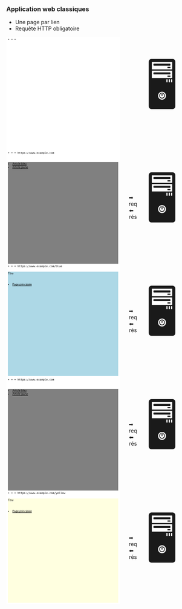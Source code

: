 ### Application web classiques

* Une page par lien
* Requête HTTP obligatoire

<div class="r-stack" style="margin-top: 10px">
<div class="fragment fade-out" data-fragment-index="1">  

<div style="display: flex; flex-direction: row">
    <div data-id="app-multi-page-browser" style="height: 300px; width: 300px; background-color: white; color: black; font-size: .5em">
      <pre style="width: 100%; padding-top: 3px; margin: 0"> • • • </pre>
    </div>
    <div style="display: flex; align-items: center; justify-content: center; width: 5em">
    </div>
    <div style="display: flex; align-items: center; justify-content: center; font-size: 128px">🖥</div>
</div>

</div>

<div class="fragment fade-in-then-out" data-fragment-index="1">  

<div style="display: flex; flex-direction: row">
    <div data-id="app-multi-page-browser" style="height: 300px; width: 300px; background-color: white; color: black; font-size: .5em">
      <pre style="width: 100%; padding-top: 3px; margin: 0"> • • • https://www.example.com</pre>
      <div style="margin: 4px; width: calc(100% - 8px); height: calc(100% - 24px); background-color: gray" class="deferred">
        <ul style="margin-top: 20px; text-decoration: underline">
          <li>Article bleu</li>
          <li>Article jaune</li>
        </ul>
      </div>
    </div>
    <div style="display: flex; flex-direction: column; align-items: center; justify-content: center; width: 5em">
        <div>➡<br/>req</div>
        <div class="deferred">⬅<br/>rés</div>
    </div>
    <div style="display: flex; align-items: center; justify-content: center; font-size: 128px">🖥</div>
</div>

</div>

<div class="fragment fade-in-then-out" data-fragment-index="2">

<div style="display: flex; flex-direction: row">
    <div data-id="app-multi-page-browser" style="height: 300px; width: 300px; background-color: white; color: black; font-size: .5em">
      <pre style="width: 100%; padding-top: 3px; margin: 0"> • • • https://www.example.com/blue</pre>
      <div style="margin: 4px; width: calc(100% - 8px); height: calc(100% - 24px); background-color: lightblue" class="deferred">
        <h6>Titre</h6>
        <ul style="margin-top: 20px; text-decoration: underline">
          <li>Page principale</li>
        </ul>
      </div>
    </div>
    <div style="display: flex; flex-direction: column; align-items: center; justify-content: center; width: 5em">
        <div>➡<br/>req</div>
        <div class="deferred">⬅<br/>rés</div>
    </div>
    <div style="display: flex; align-items: center; justify-content: center; font-size: 128px">🖥</div>
</div>

</div>

<div class="fragment">  

<div style="display: flex; flex-direction: row">
    <div data-id="app-multi-page-browser" style="height: 300px; width: 300px; background-color: white; color: black; font-size: .5em">
      <pre style="width: 100%; padding-top: 3px; margin: 0"> • • • https://www.example.com</pre>
      <div style="margin: 4px; width: calc(100% - 8px); height: calc(100% - 24px); background-color: gray" class="deferred">
        <ul style="margin-top: 20px; text-decoration: underline">
          <li>Article bleu</li>
          <li>Article jaune</li>
        </ul>
      </div>
    </div>
    <div style="display: flex; flex-direction: column; align-items: center; justify-content: center; width: 5em">
        <div>➡<br/>req</div>
        <div class="deferred">⬅<br/>rés</div>
    </div>
    <div style="display: flex; align-items: center; justify-content: center; font-size: 128px">🖥</div>
</div>

</div>

<div class="fragment">  

<div style="display: flex; flex-direction: row">
    <div data-id="app-multi-page-browser" style="height: 300px; width: 300px; background-color: white; color: black; font-size: .5em">
      <pre style="width: 100%; padding-top: 3px; margin: 0"> • • • https://www.example.com/yellow</pre>
      <div style="margin: 4px; width: calc(100% - 8px); height: calc(100% - 24px); background-color: lightyellow" class="deferred">
        <h6>Titre</h6>
        <ul style="margin-top: 20px; text-decoration: underline">
          <li>Page principale</li>
        </ul>
      </div>
    </div>
    <div style="display: flex; flex-direction: column; align-items: center; justify-content: center; width: 5em">
        <div>➡<br/>req</div>
        <div class="deferred">⬅<br/>rés</div>
    </div>
    <div style="display: flex; align-items: center; justify-content: center; font-size: 128px">🖥</div>
</div>

</div>

</div>
